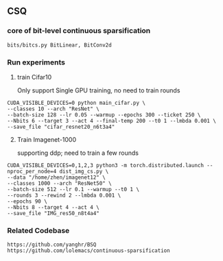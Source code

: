 ## CSQ 
### core of bit-level continuous sparsification
    bits/bitcs.py BitLinear, BitConv2d
    

### Run experiments
1. train Cifar10 
    
    Only support Single GPU training, no need to train rounds

```
CUDA_VISIBLE_DEVICES=0 python main_cifar.py \
--classes 10 --arch "ResNet" \
--batch-size 128 --lr 0.05 --warmup --epochs 300 --ticket 250 \
--Nbits 6 --target 3 --act 4 --final-temp 200 --t0 1 --lmbda 0.001 \
--save_file "cifar_resnet20_n6t3a4" 
```

2. Train Imagenet-1000

    supporting ddp; need to train a few rounds

```
CUDA_VISIBLE_DEVICES=0,1,2,3 python3 -m torch.distributed.launch --nproc_per_node=4 dist_img_cs.py \
--data "/home/zhen/imagenet12" \
--classes 1000 --arch "ResNet50" \
--batch-size 512 --lr 0.1 --warmup --t0 1 \
--rounds 3 --rewind 2 --lmbda 0.001 \
--epochs 90 \
--Nbits 8 --target 4 --act 4 \
--save_file "IMG_res50_n8t4a4"
```

### Related Codebase

    https://github.com/yanghr/BSQ
    https://github.com/lolemacs/continuous-sparsification

